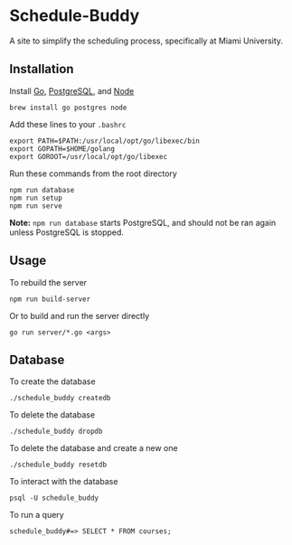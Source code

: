 # Schedule-Buddy
A site to simplify the scheduling process, specifically at Miami University.

## Installation
Install [Go](https://golang.org/), [PostgreSQL](https://www.postgresql.org), and [Node](https://nodejs.org/)
```
brew install go postgres node
```
Add these lines to your `.bashrc`
```shell
export PATH=$PATH:/usr/local/opt/go/libexec/bin
export GOPATH=$HOME/golang
export GOROOT=/usr/local/opt/go/libexec
```
Run these commands from the root directory
```
npm run database
npm run setup
npm run serve
```
**Note:** `npm run database` starts PostgreSQL, and should not be ran again unless PostgreSQL is stopped.

## Usage

To rebuild the server
```
npm run build-server
```
Or to build and run the server directly
```
go run server/*.go <args>
```

## Database
To create the database
```
./schedule_buddy createdb
```
To delete the database
```
./schedule_buddy dropdb
```
To delete the database and create a new one
```
./schedule_buddy resetdb
```
To interact with the database
```
psql -U schedule_buddy
```
To run a query
```
schedule_buddy#=> SELECT * FROM courses;

```
